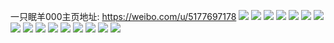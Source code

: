 一只眠羊000主页地址: https://weibo.com/u/5177697178 
![](https://wx4.sinaimg.cn/mw2000/005Ep5yOly1h8v8wqmqgfj30k00zktib.jpg) 
![](https://wx4.sinaimg.cn/mw2000/005Ep5yOly1h8v9jfmnu8j32c0340qv6.jpg) 
![](https://wx4.sinaimg.cn/mw2000/005Ep5yOly1h8v9iykweyj30ic0yy44k.jpg) 
![](https://wx4.sinaimg.cn/mw2000/005Ep5yOly1h7mo3kt5g1j30zo256npd.jpg) 
![](https://wx4.sinaimg.cn/mw2000/005Ep5yOly1h67lx0p9lfj32c036mh8d.jpg) 
![](https://wx4.sinaimg.cn/mw2000/005Ep5yOly1h62tb4h9ynj31400u0whb.jpg) 
![](https://wx4.sinaimg.cn/mw2000/005Ep5yOly1h5z3tubffsj30zo256n4o.jpg) 
![](https://wx4.sinaimg.cn/mw2000/005Ep5yOly1h5s43374h9j32c02j7x6t.jpg) 
![](https://wx4.sinaimg.cn/mw2000/005Ep5yOly1h5lk7k8525j30u0140jza.jpg) 
![](https://wx4.sinaimg.cn/mw2000/005Ep5yOly1h5lk7kp8nij31400u0q8f.jpg) 
![](https://wx4.sinaimg.cn/mw2000/005Ep5yOly1h5lk7jnkb9j30u016cn4d.jpg) 
![](https://wx4.sinaimg.cn/mw2000/005Ep5yOly1h5j44nhoorj32c0340b2d.jpg) 
![](https://wx4.sinaimg.cn/mw2000/005Ep5yOly1h4bf1z56zaj30u00u00yt.jpg) 
![](https://wx4.sinaimg.cn/mw2000/005Ep5yOly1h36v3a85nxj31vx2rpb2a.jpg) 
![](https://wx4.sinaimg.cn/mw2000/005Ep5yOly1h1lx9je0xbj327i3407wi.jpg) 
![](https://wx4.sinaimg.cn/mw2000/005Ep5yOly1gzdz4oni1aj31w02ionpf.jpg) 
